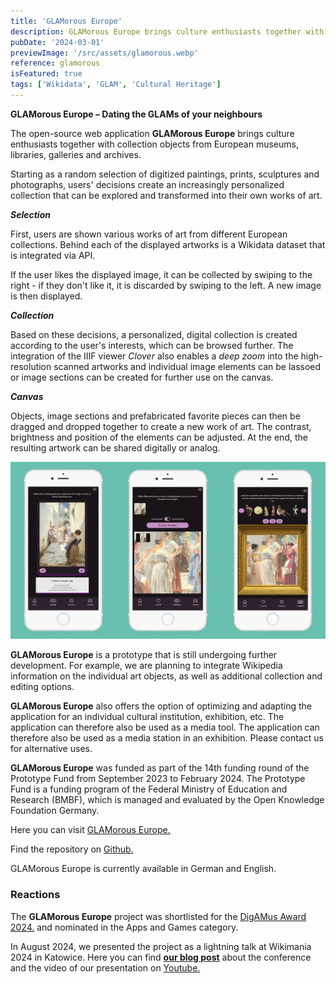 ```yaml
---
title: 'GLAMorous Europe'
description: GLAMorous Europe brings culture enthusiasts together with collection objects from European museums, libraries, galleries and archives! Starting as a random selection of digitized paintings, prints, sculptures and photographs, an increasingly personalized collection is created that can be explored and transformed into your own works of art.
pubDate: '2024-03-01'
previewImage: '/src/assets/glamorous.webp'
reference: glamorous
isFeatured: true
tags: ['Wikidata', 'GLAM', 'Cultural Heritage']
---
```


**GLAMorous Europe – Dating the GLAMs of your neighbours**

The open-source web application **GLAMorous Europe** brings culture enthusiasts together with collection objects from European museums, libraries, galleries and archives.

Starting as a random selection of digitized paintings, prints, sculptures and photographs, users' decisions create an increasingly personalized collection that can be explored and transformed into their own works of art.

**_Selection_**

First, users are shown various works of art from different European collections. Behind each of the displayed artworks is a Wikidata dataset that is integrated via API.

If the user likes the displayed image, it can be collected by swiping to the right - if they don't like it, it is discarded by swiping to the left. A new image is then displayed.

**_Collection_**

Based on these decisions, a personalized, digital collection is created according to the user's interests, which can be browsed further. The integration of the IIIF viewer _Clover_ also enables a _deep zoom_ into the high-resolution scanned artworks and individual image elements can be lassoed or image sections can be created for further use on the canvas.

**_Canvas_**

Objects, image sections and prefabricated favorite pieces can then be dragged and dropped together to create a new work of art. The contrast, brightness and position of the elements can be adjusted. At the end, the resulting artwork can be shared digitally or analog.

![GLAMorous Europe](/src/assets/GLAM1.webp)

**GLAMorous Europe** is a prototype that is still undergoing further development. For example, we are planning to integrate Wikipedia information on the individual art objects, as well as additional collection and editing options.

**GLAMorous Europe** also offers the option of optimizing and adapting the application for an individual cultural institution, exhibition, etc. The application can therefore also be used as a media tool. The application can therefore also be used as a media station in an exhibition. Please contact us for alternative uses.

**GLAMorous Europe** was funded as part of the 14th funding round of the Prototype Fund from September 2023 to February 2024. The Prototype Fund is a funding program of the Federal Ministry of Education and Research (BMBF), which is managed and evaluated by the Open Knowledge Foundation Germany.

Here you can visit [GLAMorous Europe.](https://www.glam-europe.de/)

Find the repository on [Github.](https://github.com/digitalwarenkombinat/glamorouseurope)

GLAMorous Europe is currently available in German and English.

### Reactions

The **GLAMorous Europe** project was shortlisted for the [DigAMus Award 2024.](https://digamus-award.de/shortlist/) and nominated in the Apps and Games category.

In August 2024, we presented the project as a lightning talk at Wikimania 2024 in Katowice. Here you can find <a href='/en/blog/the-digitalwarenkombinat-at-wikimania-2024-in-katowice'>**our blog post**</a> about the conference and the video of our presentation on [Youtube.](https://www.youtube.com/live/fRFuWtDKxwM?feature=shared&t=28492)
